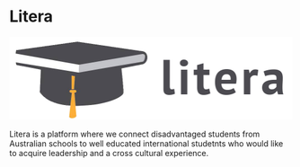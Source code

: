 # Litera
<img src="./images/logo.png">

Litera is a platform where we connect disadvantaged students from Australian schools to well educated international studetnts who would like to acquire leadership and a cross cultural experience.

